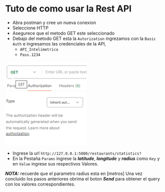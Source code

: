 # Tuto de como usar la Rest API
- Abra postman y cree un nueva conexion 
- Seleccione HTTP
- Asegurece que el metodo GET este seleccionado 
- Debajo del metodo GET esta la `Autorization` ingrezamos con la `Basic Auth`  e ingresamos las credenciales de la API, 
    - `API_Intelimetrica`
    - `Pass.1234`

![ejecucion](img\1.png)

- Ingrese la url `http://127.0.0.1:5000/restaurants/statistics?`
- En la Pestaña `Params` ingrese la **_latitude_**, **_longitude_** y **_radius_** como `Key`  y en `Value` ingrese sus respectivos Valores.

**_NOTA:_** recuerde que el parametro radius esta en [metros]
Una vez concluido los pasos anteriores obrima el boton **_Send_** para obtener el query con los valores correspondientes.